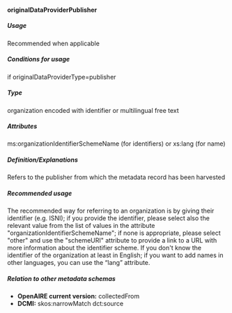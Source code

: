 #### originalDataProviderPublisher
##### Usage
Recommended when applicable
##### Conditions for usage
if originalDataProviderType=publisher
##### Type
organization encoded with identifier or multilingual free text
##### Attributes
ms:organizationIdentifierSchemeName (for identifiers) or xs:lang (for name)
##### Definition/Explanations
Refers to the publisher from which the metadata record has been harvested
##### Recommended usage
The recommended way for referring to an organization is by giving their identifier (e.g. ISNI); if you provide the identifier, please select also the relevant value from the list of values in the attribute "organizationIdentifierSchemeName"; if none is appropriate, please select "other" and use the "schemeURI" attribute to provide a link to a URL with more information about the identifier scheme. 
If you don't know the identifier of the organization at least in English; if you want to add names in other languages, you can use the “lang” attribute.
##### Relation to other metadata schemas
* **OpenAIRE current version:** collectedFrom
* **DCMI:** skos:narrowMatch dct:source

